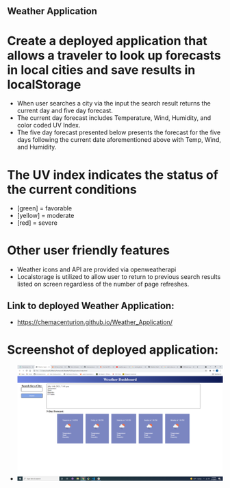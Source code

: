 ## Weather Application
# Create a deployed application that allows a traveler to look up forecasts in local cities and save results in localStorage
* When user searches a city via the input the search result returns the current day and five day forecast.
* The current day forecast includes Temperature, Wind, Humidity, and color coded UV Index.
* The five day forecast presented below presents the forecast for the five days following the current date aforementioned above with Temp, Wind, and Humidity.
# The UV index indicates the status of the current conditions
* [green] = favorable
* [yellow] = moderate
* [red] = severe
# Other user friendly features
* Weather icons and API are provided via openweatherapi
* Localstorage is utilized to allow user to return to previous search results listed on screen regardless of the number of page refreshes.

## Link to deployed Weather Application:
* https://chemacenturion.github.io/Weather_Application/

# Screenshot of deployed application:
* ![Weather Application](https://github.com/chemacenturion/Weather_Application/blob/main/assets/Screenshot%20(14).png)